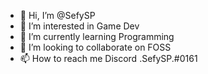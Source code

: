 - 👋 Hi, I’m @SefySP
- 👀 I’m interested in Game Dev
- 🌱 I’m currently learning Programming
- 💞️ I’m looking to collaborate on FOSS
- 📫 How to reach me Discord .SefySP.#0161

<!---
SefySP/SefySP is a ✨ special ✨ repository because its `README.md` (this file) appears on your GitHub profile.
You can click the Preview link to take a look at your changes.
--->
